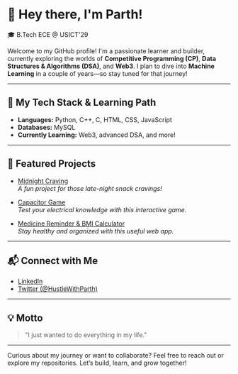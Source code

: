 # 👋 Hey there, I'm Parth!

🎓 B.Tech ECE @ USICT'29 

Welcome to my GitHub profile! I'm a passionate learner and builder, currently exploring the worlds of **Competitive Programming (CP)**, **Data Structures & Algorithms (DSA)**, and **Web3**. I plan to dive into **Machine Learning** in a couple of years—so stay tuned for that journey!

---

## 🚀 My Tech Stack & Learning Path

- **Languages:** Python, C++, C, HTML, CSS, JavaScript
- **Databases:** MySQL
- **Currently Learning:** Web3, advanced DSA, and more!

---

## 🌟 Featured Projects

- [Midnight Craving](https://parthu-code.github.io/MidnightCravings/)  
  *A fun project for those late-night snack cravings!*

- [Capacitor Game](https://capacitor-game.vercel.app)  
  *Test your electrical knowledge with this interactive game.*

- [Medicine Reminder & BMI Calculator](https://medicine-reminder-and-bmi-calculato.vercel.app/)  
  *Stay healthy and organized with this useful web app.*

---

## 📬 Connect with Me

- [LinkedIn](https://www.linkedin.com/in/parth-saha)
- [Twitter (@HustleWithParth)](https://x.com/HustleWithParth)

---

## 💡 Motto

> "I just wanted to do everything in my life."

---

Curious about my journey or want to collaborate? Feel free to reach out or explore my repositories. Let’s build, learn, and grow together!









